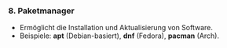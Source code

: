 ### 8. **Paketmanager**  
   - Ermöglicht die Installation und Aktualisierung von Software.  
   - Beispiele: **apt** (Debian-basiert), **dnf** (Fedora), **pacman** (Arch). 